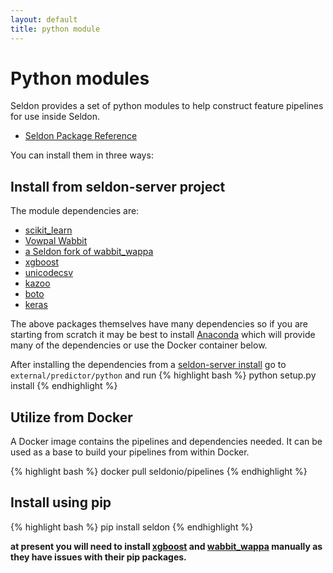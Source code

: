 ```yaml
---
layout: default
title: python module
---
```


# Python modules
Seldon provides a set of python modules to help construct feature pipelines for use inside Seldon.

 * [Seldon Package Reference](/python/index.html)

You can install them in three ways:

## Install from seldon-server project

The module dependencies are:

  * [scikit_learn](http://scikit-learn.org/stable/)
  * [Vowpal Wabbit](https://github.com/JohnLangford/vowpal_wabbit/wiki)
  * [a Seldon fork of wabbit_wappa](https://github.com/SeldonIO/wabbit_wappa)
  * [xgboost](https://github.com/dmlc/xgboost)
  * [unicodecsv](https://github.com/jdunck/python-unicodecsv)
  * [kazoo](https://kazoo.readthedocs.org/en/latest/)
  * [boto](https://github.com/boto/boto)
  * [keras](https://github.com/fchollet/keras)

The above packages themselves have many dependencies so if you are starting from scratch it may be best to install [Anaconda](http://continuum.io/downloads) which will provide many of the dependencies or use the Docker container below.

After installing the dependencies from a [seldon-server install](seldon-server-setup.html) go to  ```external/predictor/python``` and run
{% highlight bash %}
 python setup.py install
{% endhighlight %}

## Utilize from Docker
A Docker image contains the pipelines and dependencies needed. It can be used as a base to build your pipelines from within Docker.

{% highlight bash %}
   docker pull seldonio/pipelines
{% endhighlight %}


## Install using pip

{% highlight bash %}
   pip install seldon
{% endhighlight %}

**at present you will need to install [xgboost](https://github.com/dmlc/xgboost/tree/master/python-package) and [wabbit_wappa](https://github.com/mokelly/wabbit_wappa) manually as they have issues with their pip packages.**

